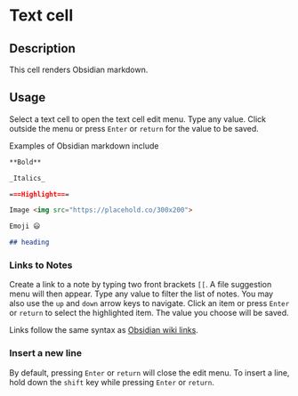 # Text cell

## Description

This cell renders Obsidian markdown.

## Usage

Select a text cell to open the text cell edit menu. Type any value. Click outside the menu or press `Enter` or `return` for the value to be saved.

Examples of Obsidian markdown include

```markdown
**Bold**

_Italics_

===Highlight===

Image <img src="https://placehold.co/300x200">

Emoji 😃

## heading
```

### Links to Notes

Create a link to a note by typing two front brackets `[[`. A file suggestion menu will then appear. Type any value to filter the list of notes. You may also use the `up` and `down` arrow keys to navigate. Click an item or press `Enter` or `return` to select the highlighted item. The value you choose will be saved.

Links follow the same syntax as [Obsidian wiki links](https://help.obsidian.md/Linking+notes+and+files/Internal+links).

### Insert a new line

By default, pressing `Enter` or `return` will close the edit menu. To insert a line, hold down the `shift` key while pressing `Enter` or `return`.
